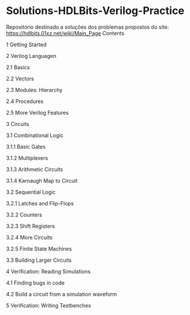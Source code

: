 # Solutions-HDLBits-Verilog-Practice
Repositório destinado a soluções dos problemas propostos do site: https://hdlbits.01xz.net/wiki/Main_Page
Contents

1 Getting Started


2 Verilog Languagen

 2.1 Basics
 
 2.2 Vectors
 
 2.3 Modules: Hierarchy
 
 2.4 Procedures
 
 2.5 More Verilog Features
 
 
3 Circuits

 3.1 Combinational Logic
 
 3.1.1 Basic Gates
 
 3.1.2 Multiplexers
 
 3.1.3 Arithmetic Circuits
 
 3.1.4 Karnaugh Map to Circuit
 
 3.2 Sequential Logic
 
 3.2.1 Latches and Flip-Flops
 
 3.2.2 Counters
 
 3.2.3 Shift Registers
 
 3.2.4 More Circuits
 
 3.2.5 Finite State Machines
 
 3.3 Building Larger Circuits
 
 
4 Verification: Reading Simulations

 4.1 Finding bugs in code
 
 4.2 Build a circuit from a simulation waveform
 

5 Verification: Writing Testbenches
